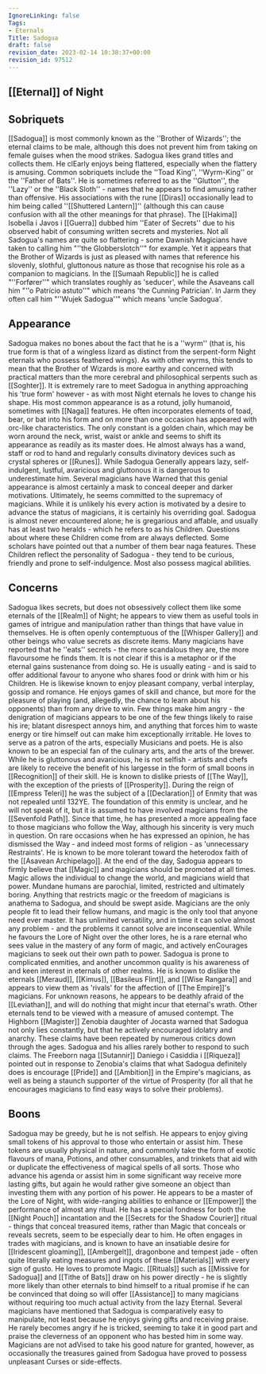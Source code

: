 ```yaml
---
IgnoreLinking: false
Tags:
- Eternals
Title: Sadogua
draft: false
revision_date: 2023-02-14 10:38:37+00:00
revision_id: 97512
---
```


## [[Eternal]] of Night
## Sobriquets
[[Sadogua]] is most commonly known as the ''Brother of Wizards''; the eternal claims to be male, although this does not prevent him from taking on female guises when the mood strikes.
Sadogua likes grand titles and collects them. He clEarly enjoys being flattered, especially when the flattery is amusing. Common sobriquets include the ''Toad King'', ''Wyrm-King'' or the ''Father of Bats''. He is sometimes referred to as the ''Glutton'', the ''Lazy'' or the ''Black Sloth'' - names that he appears to find amusing rather than offensive. His associations with the rune [[Diras]] occasionally lead to him being called ''[[Shuttered Lantern]]'' (although this can cause confusion with all the other meanings for that phrase). The [[Hakima]] Isobella i Javos i [[Guerra]] dubbed him ''Eater of Secrets'' due to his observed habit of consuming written secrets and mysteries. Not all Sadogua's names are quite so flattering - some Dawnish Magicians have taken to calling him "''the Globberslotch''" for example. Yet it appears that the Brother of Wizards is just as pleased with names that reference his slovenly, slothful, gluttonous nature as those that recognise his role as a companion to magicians.
In the [[Sumaah Republic]] he is called "''Forfører''" which translates roughly as 'seducer', while the Asaveans call him "''o Patrício astuto''" which means 'the Cunning Patrician'. In Jarm they often call him "''Wujek Sadogua''" which means 'uncle Sadogua'.
## Appearance
Sadogua makes no bones about the fact that he is a ''wyrm'' (that is, his true form is that of a wingless lizard as distinct from the serpent-form Night eternals who possess feathered wings). As with other wyrms, this tends to mean that the Brother of Wizards is more earthy and concerned with practical matters than the more cerebral and philosophical serpents such as [[Soghter]]. It is extremely rare to meet Sadogua in anything approaching his 'true form' however - as with most Night eternals he loves to change his shape.
His most common appearance is as a rotund, jolly humanoid, sometimes with [[Naga]] features. He often incorporates elements of toad, bear, or bat into his form and on more than one occasion has appeared with orc-like characteristics. The only constant is a golden chain, which may be worn around the neck, wrist, waist or ankle and seems to shift its appearance as readily as its master does. He almost always has a wand, staff or rod to hand and regularly consults divinatory devices such as crystal spheres or [[Runes]].
While Sadogua Generally appears lazy, self-indulgent, lustful, avaricious and gluttonous it is dangerous to underestimate him. Several magicians have Warned that this genial appearance is almost certainly a mask to conceal deeper and darker motivations. Ultimately, he seems committed to the supremacy of magicians. While it is unlikely his every action is motivated by a desire to advance the status of magicians, it is certainly his overriding goal.
Sadogua is almost never encountered alone; he is gregarious and affable, and usually has at least two heralds - which he refers to as his Children. Questions about where these Children come from are always deflected. Some scholars have pointed out that a number of them bear naga features. These Children reflect the personality of Sadogua - they tend to be curious, friendly and prone to self-indulgence. Most also possess magical abilities.
## Concerns
Sadogua likes secrets, but does not obsessively collect them like some eternals of the [[Realm]] of Night; he appears to view them as useful tools in games of intrigue and manipulation rather than things that have value in themselves. He is often openly contemptuous of the [[Whisper Gallery]] and other beings who value secrets as discrete items. Many magicians have reported that he ''eats'' secrets - the more scandalous they are, the more flavoursome he finds them. It is not clear if this is a metaphor or if the eternal gains sustenance from doing so. 
He is usually eating - and is said to offer additional favour to anyone who shares food or drink with him or his Children. He is likewise known to enjoy pleasant company, verbal interplay, gossip and romance. He enjoys games of skill and chance, but more for the pleasure of playing (and, allegedly, the chance to learn about his opponents) than from any drive to win. Few things make him angry - the denigration of magicians appears to be one of the few things likely to raise his ire; blatant disrespect annoys him, and anything that forces him to waste energy or tire himself out can make him exceptionally irritable.
He loves to serve as a patron of the arts, especially Musicians and poets. He is also known to be an especial fan of the culinary arts, and the arts of the brewer. While he is gluttonous and avaricious, he is not selfish - artists and chefs are likely to receive the benefit of his largesse in the form of small boons in [[Recognition]] of their skill.
He is known to dislike priests of [[The Way]], with the exception of the priests of [[Prosperity]]. During the reign of [[Empress Teleri]] he was the subject of a [[Declaration]] of Enmity that was not repealed until 132YE. The foundation of this enmity is unclear, and he will not speak of it, but it is assumed to have involved magicians from the [[Sevenfold Path]]. Since that time, he has presented a more appealing face to those magicians who follow the Way, although his sincerity is very much in question. On rare occasions when he has expressed an opinion, he has dismissed the Way - and indeed most forms of religion - as 'unnecessary Restraints'. He is known to be more tolerant toward the heterodox faith of the [[Asavean Archipelago]].
At the end of the day, Sadogua appears to firmly believe that [[Magic]] and magicians should be promoted at all times. Magic allows the individual to change the world, and magicians wield that power. Mundane humans are parochial, limited, restricted and ultimately boring. Anything that restricts magic or the freedom of magicians is anathema to Sadogua, and should be swept aside. Magicians are the only people fit to lead their fellow humans, and magic is the only tool that anyone need ever master. It has unlimited versatility, and in time it can solve almost any problem - and the problems it cannot solve are inconsequential. While he favours the Lore of Night over the other lores, he is a rare eternal who sees value in the mastery of any form of magic, and actively enCourages magicians to seek out their own path to power.
Sadogua is prone to complicated enmities, and another uncommon quality is his awareness of and keen interest in eternals of other realms. He is known to dislike the eternals [[Meraud]], [[Kimus]], [[Basileus Flint]], and [[Wise Rangara]] and appears to view them as 'rivals' for the affection of [[The Empire]]'s magicians. For unknown reasons, he appears to be deathly afraid of the [[Leviathan]], and will do nothing that might incur that eternal's wrath. Other eternals tend to be viewed with a measure of amused contempt.
The Highborn [[Magister]] Zenobia daughter of Jocasta warned that Sadogua not only lies constantly, but that he actively encouraged idolatry and anarchy. These claims have been repeated by numerous critics down through the ages. Sadogua and his allies rarely bother to respond to such claims. The Freeborn naga [[Sutannir]] Daniego i Casiddia i [[Riqueza]] pointed out in response to Zenobia's claims that what Sadogua definitely does is encourage [[Pride]] and [[Ambition]] in the Empire's magicians, as well as being a staunch supporter of the virtue of Prosperity (for all that he encourages magicians to find easy ways to solve their problems).
## Boons
Sadogua may be greedy, but he is not selfish. He appears to enjoy giving small tokens of his approval to those who entertain or assist him. These tokens are usually physical in nature, and commonly take the form of exotic flavours of mana, Potions, and other consumables, and trinkets that aid with or duplicate the effectiveness of magical spells of all sorts. Those who advance his agenda or assist him in some significant way receive more lasting gifts, but again he would rather give someone an object than investing them with any portion of his power.
He appears to be a master of the Lore of Night, with wide-ranging abilities to enhance or [[Empower]] the performance of almost any ritual. He has a special fondness for both the [[Night Pouch]] incantation and the [[Secrets for the Shadow Courier]] ritual - things that conceal treasured items, rather than Magic that conceals or reveals secrets, seem to be especially dear to him.
He often engages in trades with magicians, and is known to have an insatiable desire for [[Iridescent gloaming]], [[Ambergelt]], dragonbone and tempest jade - often quite literally eating measures and ingots of these [[Materials]] with every sign of gusto.
He loves to promote Magic. [[Rituals]] such as [[Missive for Sadogua]] and [[Tithe of Bats]] draw on his power directly - he is slightly more likely than other eternals to bind himself to a ritual promise if he can be convinced that doing so will offer [[Assistance]] to many magicians without requiring too much actual activity from the lazy Eternal.
Several magicians have mentioned that Sadogua is comparatively easy to manipulate, not least because he enjoys giving gifts and receiving praise. He rarely becomes angry if he is tricked, seeming to take it in good part and praise the cleverness of an opponent who has bested him in some way. Magicians are not adVised to take his good nature for granted, however, as occasionally the treasures gained from Sadogua have proved to possess unpleasant Curses or side-effects.